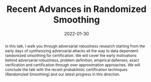 ---
title: Recent Advances in Randomized Smoothing

event: Oxford Brookes University
event_url: 

location: Zoom
# address:
#   street: 
#   city: 
#   region: 
#   postcode:
#   country: 

summary: 
abstract: In this talk, I walk you through adversarial robustness research starting from the early days of synthesizing adversarial attacks all the way to data dependent randomized smoothing for certification. We will cover the early motivations behind adversarial robustness, problem definition, empirical defenses, exact verification and certification through over approximation approaches. We will conclude the talk with the recent probabilistic certification techniques (Randomzied Smoothing) and our latest progress in this direction.


# Talk start and end times.
#   End time can optionally be hidden by prefixing the line with `#`.
date: '2022-01-30'
date_end: '2022-07-31'
all_day: false

# Schedule page publish date (NOT talk date).
publishDate: '2017-01-01T00:00:00Z'

authors: []
tags: []

# Is this a featured talk? (true/false)
featured: false

# image:
#   caption: 'Image credit: [**Unsplash**](https://unsplash.com/photos/bzdhc5b3Bxs)'
#   focal_point: Right

links:
# - icon: twitter
#   icon_pack: fab
#   name: Follow
#   url: https://twitter.com/georgecushen
url_code: ""
url_pdf: ""
url_slides: "https://docs.google.com/presentation/d/1vW6U-p9wC-anM7FhIy0ewei77zAfigeK/edit?usp=sharing&ouid=105085779370076248797&rtpof=true&sd=true"
url_video: ""

# # Markdown Slides (optional).
# #   Associate this talk with Markdown slides.
# #   Simply enter your slide deck's filename without extension.
# #   E.g. `slides = "example-slides"` references `content/slides/example-slides.md`.
# #   Otherwise, set `slides = ""`.
# slides: example

# # Projects (optional).
# #   Associate this post with one or more of your projects.
# #   Simply enter your project's folder or file name without extension.
# #   E.g. `projects = ["internal-project"]` references `content/project/deep-learning/index.md`.
# #   Otherwise, set `projects = []`.
# projects:
# - example
---